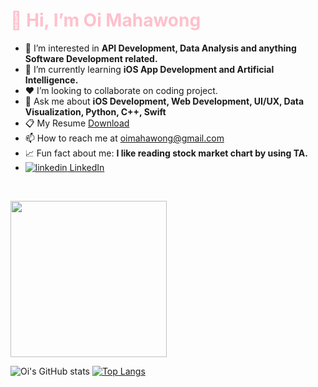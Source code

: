 <h1 style="color:pink">👋 Hi, I’m Oi Mahawong </h1>

- 👀 I’m interested in <b>API Development, Data Analysis and anything Software Development related. </b>
- 🌱 I’m currently learning <b>iOS App Development and Artificial Intelligence.</b> 
- ❤️ I’m looking to collaborate on coding project.
- 💬 Ask me about <b>iOS Development, Web Development, UI/UX, Data Visualization, Python, C++, Swift</b>
- 📋 My Resume <a href="https://github.com/oimahawong/resume/blob/main/OI%20MAHAWONG%20.pdf">Download</a>
- 📫 How to reach me at oimahawong@gmail.com
- 📈 Fun fact about me: <b>I like reading stock market chart by using TA.</b>
 - <a href="https://www.linkedin.com/in/oi-mahawong-735469123" rel="nofollow noreferrer">
    <img src="https://i.stack.imgur.com/gVE0j.png" alt="linkedin">  LinkedIn
  </a> &nbsp; 
   



                                                                      
<img src="https://github.com/oimahawong/oimahawong/assets/124403539/aa96f1b5-8566-40a9-a4cb-13bc322c3bdc" width="250" height="250"/>

![Oi's GitHub stats](https://github-readme-stats.vercel.app/api?username=oimahawong&show_icons=true&theme=)
[![Top Langs](https://github-readme-stats.vercel.app/api/top-langs/?username=oimahawong&layout=donut)](https://github.com/oimahawong/github-readme-stats)


<!---
oimahawong/oimahawong is a ✨ special ✨ repository because its `README.md` (this file) appears on your GitHub profile.
You can click the Preview link to take a look at your changes.
--->
